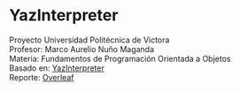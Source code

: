 # YazInterpreter
Proyecto Universidad Politécnica de Victora  
Profesor: Marco Aurelio Nuño Maganda  
Materia: Fundamentos de Programación Orientada a Objetos  
Basado en: [YazInterpreter](https://courses.cs.washington.edu/courses/cse142/20wi/homework/6/assign6.pdf)  
Reporte: [Overleaf](https://www.overleaf.com/read/ybxgbvpctzbg)